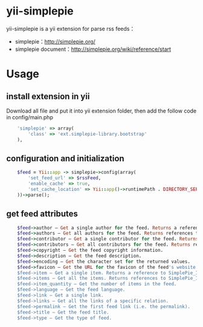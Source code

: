 yii-simplepie
==================

yii-simplepie is a yii extension for parse rss feeds：
- simplepie：http://simplepie.org/
- simplepie document：http://simplepie.org/wiki/reference/start


Usage
==================
## install extension in yii
Download all file and put it into yii extension folder, then add the follow code in config/main.php
```ruby
	'simplepie' => array(
		'class' => 'ext.simplepie-library.bootstrap'
	),
```

## configuration and initialization
```ruby
	$feed = Yii::app -> simplepie->config(array(
		'set_feed_url' => $rssFeed,
		'enable_cache' => true,
		'set_cache_location' => Yii::app()->runtimePath . DIRECTORY_SEPARATOR . 'cache'
	))->parse();
```

## get feed attributes
```ruby
	$feed->author — Get a single author for the feed. Returns a reference to SimplePie_Author.
	$feed->authors — Get all authors for the feed. Returns references to SimplePie_Author.
	$feed->contributor — Get a single contributor for the feed. Returns a reference to SimplePie_Author.
	$feed->contributors — Get all contributors for the feed. Returns references to SimplePie_Author.
	$feed->copyright — Get the feed copyright information.
	$feed->description — Get the feed description.
	$feed->encoding — Get the character set for the returned values.
	$feed->favicon — Get the URL for the favicon of the feed's website.
	$feed->item — Get a single item. Returns a reference to SimplePie_Item.
	$feed->items — Get all the items. Returns references to SimplePie_Item.
	$feed->item_quantity — Get the number of items in the feed.
	$feed->language — Get the feed language.
	$feed->link — Get a single link.
	$feed->links — Get all the links of a specific relation.
	$feed->permalink — Get the first feed link (i.e. the permalink).
	$feed->title — Get the feed title.
	$feed->type — Get the type of feed.
```